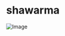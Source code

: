 # shawarma
![Image](https://github.com/user-attachments/assets/28ab8c04-b72e-49e7-af11-20d0e713ef4a)
